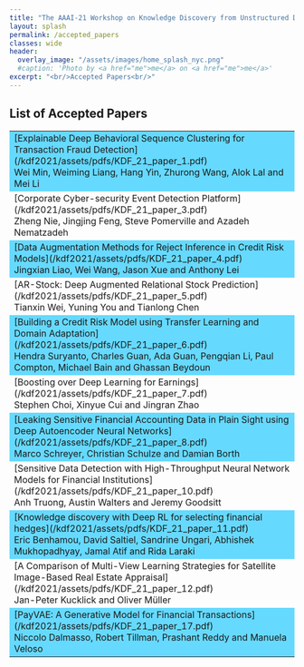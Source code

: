 ```yaml
---
title: "The AAAI-21 Workshop on Knowledge Discovery from Unstructured Data in Financial Services"
layout: splash
permalink: /accepted_papers
classes: wide
header:
  overlay_image: "/assets/images/home_splash_nyc.png"
  #caption: 'Photo by <a href="me">me</a> on <a href="me">me</a>'
excerpt: "<br/>Accepted Papers<br/>"
---
```

<h2>List of Accepted Papers</h2>
<center>
<table>

<tbody>
    <tr bgcolor="#66d9ff">
        <td markdown="span">[Explainable Deep Behavioral Sequence Clustering for Transaction Fraud Detection](/kdf2021/assets/pdfs/KDF_21_paper_1.pdf)<br>
            Wei Min, Weiming Liang, Hang Yin, Zhurong Wang, Alok Lal and Mei Li
        </td>
    </tr>
    <tr>
        <td markdown="span">[Corporate Cyber-security Event Detection Platform](/kdf2021/assets/pdfs/KDF_21_paper_3.pdf)<br>
        Zheng Nie, Jingjing Feng, Steve Pomerville and Azadeh Nematzadeh
        </td>
    </tr>   
    <tr bgcolor="#66d9ff">
        <td markdown="span">[Data Augmentation Methods for Reject Inference in Credit Risk Models](/kdf2021/assets/pdfs/KDF_21_paper_4.pdf)<br>
        Jingxian Liao, Wei Wang, Jason Xue and Anthony Lei
        </td>
    </tr>
    <tr>
        <td markdown="span">[AR-Stock: Deep Augmented Relational Stock Prediction](/kdf2021/assets/pdfs/KDF_21_paper_5.pdf)<br>
        Tianxin Wei, Yuning You and Tianlong Chen
        </td>
    </tr>         
    <tr bgcolor="#66d9ff">
        <td markdown="span">[Building a Credit Risk Model using Transfer Learning and Domain Adaptation](/kdf2021/assets/pdfs/KDF_21_paper_6.pdf)<br>
        Hendra Suryanto, Charles Guan, Ada Guan, Pengqian Li, Paul Compton, Michael Bain and Ghassan Beydoun
        </td>
    </tr>
    <tr>
        <td markdown="span">[Boosting over Deep Learning for Earnings](/kdf2021/assets/pdfs/KDF_21_paper_7.pdf)<br>
        Stephen Choi, Xinyue Cui and Jingran Zhao
        </td>
    </tr>  
    <tr bgcolor="#66d9ff">
        <td markdown="span">[Leaking Sensitive Financial Accounting Data in Plain Sight using Deep Autoencoder Neural Networks](/kdf2021/assets/pdfs/KDF_21_paper_8.pdf)<br>
        Marco Schreyer, Christian Schulze and Damian Borth
        </td>
    </tr>  
    <tr>
        <td markdown="span">[Sensitive Data Detection with High-Throughput Neural Network Models for Financial Institutions](/kdf2021/assets/pdfs/KDF_21_paper_10.pdf)<br>
        Anh Truong, Austin Walters and Jeremy Goodsitt
        </td>
    </tr>
    <tr bgcolor="#66d9ff">
        <td markdown="span">[Knowledge discovery with Deep RL for selecting financial hedges](/kdf2021/assets/pdfs/KDF_21_paper_11.pdf)<br>
        Eric Benhamou, David Saltiel, Sandrine Ungari, Abhishek Mukhopadhyay, Jamal Atif and Rida Laraki
        </td>
    </tr>  
    <tr>
        <td markdown="span">[A Comparison of Multi-View Learning Strategies for Satellite Image-Based Real Estate Appraisal](/kdf2021/assets/pdfs/KDF_21_paper_12.pdf)<br>
        Jan-Peter Kucklick and Oliver Müller
        </td>
    </tr>
    <tr bgcolor="#66d9ff">
        <td markdown="span">[PayVAE: A Generative Model for Financial Transactions](/kdf2021/assets/pdfs/KDF_21_paper_17.pdf)<br>
        Niccolo Dalmasso, Robert Tillman, Prashant Reddy and Manuela Veloso
        </td>
    </tr>  
</tbody>
</table>
</center>
